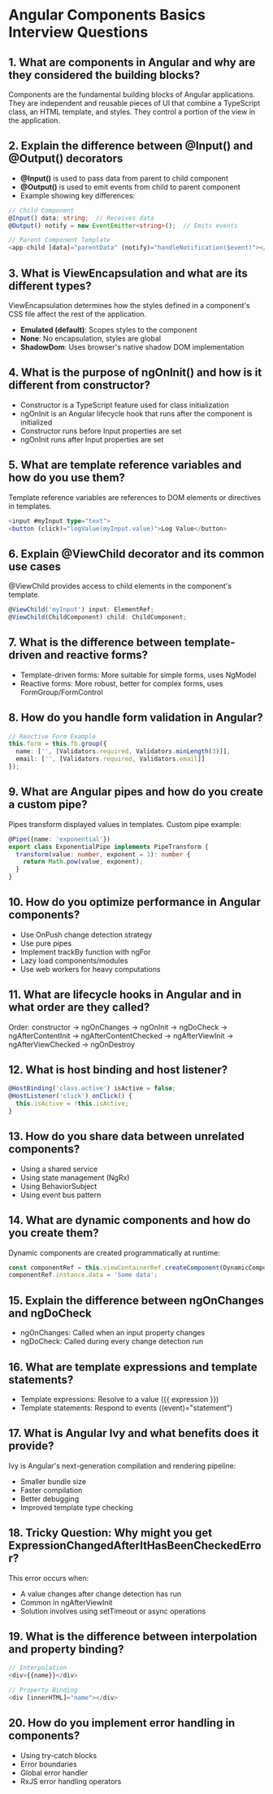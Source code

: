 # Angular Components Basics Interview Questions

## 1. What are components in Angular and why are they considered the building blocks?
Components are the fundamental building blocks of Angular applications. They are independent and reusable pieces of UI that combine a TypeScript class, an HTML template, and styles. They control a portion of the view in the application.

## 2. Explain the difference between @Input() and @Output() decorators
- **@Input()** is used to pass data from parent to child component
- **@Output()** is used to emit events from child to parent component
- Example showing key differences:
```typescript
// Child Component
@Input() data: string;  // Receives data
@Output() notify = new EventEmitter<string>();  // Emits events

// Parent Component Template
<app-child [data]="parentData" (notify)="handleNotification($event)"></app-child>
```

## 3. What is ViewEncapsulation and what are its different types?
ViewEncapsulation determines how the styles defined in a component's CSS file affect the rest of the application.
- **Emulated (default)**: Scopes styles to the component
- **None**: No encapsulation, styles are global
- **ShadowDom**: Uses browser's native shadow DOM implementation

## 4. What is the purpose of ngOnInit() and how is it different from constructor?
- Constructor is a TypeScript feature used for class initialization
- ngOnInit is an Angular lifecycle hook that runs after the component is initialized
- Constructor runs before Input properties are set
- ngOnInit runs after Input properties are set

## 5. What are template reference variables and how do you use them?
Template reference variables are references to DOM elements or directives in templates.
```typescript
<input #myInput type="text">
<button (click)="logValue(myInput.value)">Log Value</button>
```

## 6. Explain @ViewChild decorator and its common use cases
@ViewChild provides access to child elements in the component's template.
```typescript
@ViewChild('myInput') input: ElementRef;
@ViewChild(ChildComponent) child: ChildComponent;
```

## 7. What is the difference between template-driven and reactive forms?
- Template-driven forms: More suitable for simple forms, uses NgModel
- Reactive forms: More robust, better for complex forms, uses FormGroup/FormControl

## 8. How do you handle form validation in Angular?
```typescript
// Reactive Form Example
this.form = this.fb.group({
  name: ['', [Validators.required, Validators.minLength(3)]],
  email: ['', [Validators.required, Validators.email]]
});
```

## 9. What are Angular pipes and how do you create a custom pipe?
Pipes transform displayed values in templates. Custom pipe example:
```typescript
@Pipe({name: 'exponential'})
export class ExponentialPipe implements PipeTransform {
  transform(value: number, exponent = 1): number {
    return Math.pow(value, exponent);
  }
}
```

## 10. How do you optimize performance in Angular components?
- Use OnPush change detection strategy
- Use pure pipes
- Implement trackBy function with ngFor
- Lazy load components/modules
- Use web workers for heavy computations

## 11. What are lifecycle hooks in Angular and in what order are they called?
Order: constructor → ngOnChanges → ngOnInit → ngDoCheck → ngAfterContentInit → ngAfterContentChecked → ngAfterViewInit → ngAfterViewChecked → ngOnDestroy

## 12. What is host binding and host listener?
```typescript
@HostBinding('class.active') isActive = false;
@HostListener('click') onClick() {
  this.isActive = !this.isActive;
}
```

## 13. How do you share data between unrelated components?
- Using a shared service
- Using state management (NgRx)
- Using BehaviorSubject
- Using event bus pattern

## 14. What are dynamic components and how do you create them?
Dynamic components are created programmatically at runtime:
```typescript
const componentRef = this.viewContainerRef.createComponent(DynamicComponent);
componentRef.instance.data = 'Some data';
```

## 15. Explain the difference between ngOnChanges and ngDoCheck
- ngOnChanges: Called when an input property changes
- ngDoCheck: Called during every change detection run

## 16. What are template expressions and template statements?
- Template expressions: Resolve to a value ({{ expression }})
- Template statements: Respond to events ((event)="statement")

## 17. What is Angular Ivy and what benefits does it provide?
Ivy is Angular's next-generation compilation and rendering pipeline:
- Smaller bundle size
- Faster compilation
- Better debugging
- Improved template type checking

## 18. Tricky Question: Why might you get ExpressionChangedAfterItHasBeenCheckedError?
This error occurs when:
- A value changes after change detection has run
- Common in ngAfterViewInit
- Solution involves using setTimeout or async operations

## 19. What is the difference between interpolation and property binding?
```typescript
// Interpolation
<div>{{name}}</div>

// Property Binding
<div [innerHTML]="name"></div>
```

## 20. How do you implement error handling in components?
- Using try-catch blocks
- Error boundaries
- Global error handler
- RxJS error handling operators